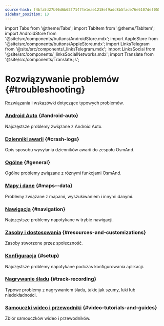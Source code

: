```yaml
---
source-hash: f4bfa5d27b06d6b62f71474e1eae1218ef9add8b5fade76e6107def055d05c2d
sidebar_position: 10
---
```

import Tabs from '@theme/Tabs';
import TabItem from '@theme/TabItem';
import AndroidStore from '@site/src/components/buttons/AndroidStore.mdx';
import AppleStore from '@site/src/components/buttons/AppleStore.mdx';
import LinksTelegram from '@site/src/components/_linksTelegram.mdx';
import LinksSocial from '@site/src/components/_linksSocialNetworks.mdx';
import Translate from '@site/src/components/Translate.js';


# Rozwiązywanie problemów {#troubleshooting}

Rozwiązania i wskazówki dotyczące typowych problemów.

### [Android Auto](android_auto.md) {#android-auto}

Najczęstsze problemy związane z Android Auto.

### [Dzienniki awarii](./crash-logs.md) {#crash-logs}

Opis sposobu wysyłania dzienników awarii do zespołu OsmAnd.

### [Ogólne](./general.md) {#general}

Ogólne problemy związane z różnymi funkcjami OsmAnd.

### [Mapy i dane](./maps-data.md) {#maps--data}

Problemy związane z mapami, wyszukiwaniem i innymi danymi.

### [Nawigacja](./navigation.md) {#navigation}

Najczęstsze problemy napotykane w trybie nawigacji.

### [Zasoby i dostosowania](./resources) {#resources-and-customizations}

Zasoby stworzone przez społeczność.

### [Konfiguracja](./setup.md) {#setup}

Najczęstsze problemy napotykane podczas konfigurowania aplikacji.

### [Nagrywanie śladu](./track-recording-issues.md) {#track-recording}

Typowe problemy z nagrywaniem śladu, takie jak szumy, luki lub niedokładności.

### [Samouczki wideo i przewodniki](./video-tutorials.md) {#video-tutorials-and-guides}

Zbiór samouczków wideo i przewodników.